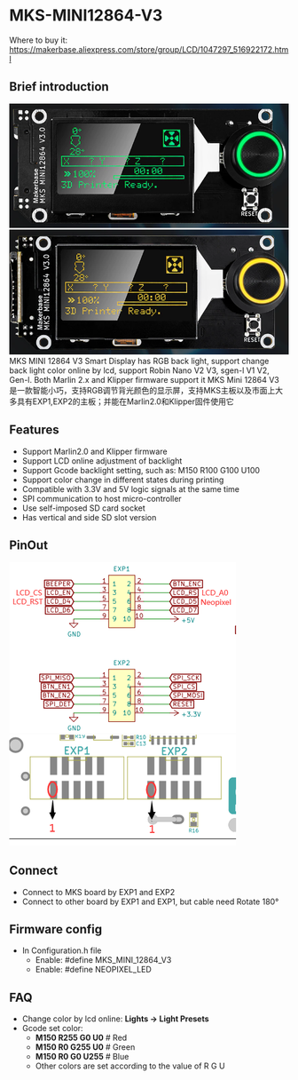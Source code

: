 # MKS-MINI12864-V3
  Where to buy it: https://makerbase.aliexpress.com/store/group/LCD/1047297_516922172.html
  
  ## Brief introduction
  ![MKS MINI12864 V3](https://github.com/makerbase-mks/MKS-MINI12864-V3/blob/main/hardware/Image/MKS_MINI12864_V3_CC.png)
  ![MKS MINI12864 V3](https://github.com/makerbase-mks/MKS-MINI12864-V3/blob/main/hardware/Image/MKS_MINI12864_V3_ZC.png)
  MKS MINI 12864 V3 Smart Display has RGB back light, support change back light color online by lcd, support Robin Nano V2 V3, sgen-l V1 V2, Gen-l. Both Marlin 2.x and Klipper firmware support it
  MKS Mini 12864 V3 是一款智能小巧，支持RGB调节背光颜色的显示屏，支持MKS主板以及市面上大多具有EXP1,EXP2的主板；并能在Marlin2.0和Klipper固件使用它
  
  ## Features
  - Support Marlin2.0 and Klipper firmware
  - Support LCD online adjustment of backlight
  - Support Gcode backlight setting, such as: M150 R100 G100 U100
  - Support color change in different states during printing
  - Compatible with 3.3V and 5V logic signals at the same time
  - SPI communication to host micro-controller
  - Use self-imposed SD card socket
  - Has vertical and side SD slot version
  
  ## PinOut
  ![pinout](https://github.com/makerbase-mks/MKS-MINI12864-V3/blob/main/hardware/Image/MKS_MINI12864_V3_PINOUT.png)
  ![EXP1 EXP2](https://github.com/makerbase-mks/MKS-MINI12864-V3/blob/main/hardware/Image/MKS_MINI12864_V3_EXP1_EXP2.png)
  
  ## Connect
  - Connect to MKS board by EXP1 and EXP2
  - Connect to other board by EXP1 and EXP1, but cable need Rotate 180°
  
  ## Firmware config
  - In Configuration.h file
    - Enable: #define MKS_MINI_12864_V3
	- Enable: #define NEOPIXEL_LED
	
  ## FAQ
  - Change color by lcd online: **Lights -> Light Presets**
  - Gcode set color: 
    - **M150 R255 G0 U0**  # Red
	- **M150 R0 G255 U0**  # Green
	- **M150 R0 G0 U255**  # Blue
	- Other colors are set according to the value of R G U
  

